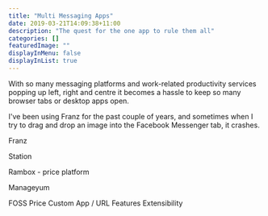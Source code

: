 ```yaml
---
title: "Multi Messaging Apps"
date: 2019-03-21T14:09:38+11:00
description: "The quest for the one app to rule them all"
categories: []
featuredImage: ""
displayInMenu: false
displayInList: true
---
```


With so many messaging platforms and work-related productivity services popping up left, right and centre it becomes a hassle to keep so many browser tabs or desktop apps open.

I've been using Franz for the past couple of years, and sometimes when I try to drag and drop an image into the Facebook Messenger tab, it crashes.



Franz

Station

Rambox - price platform

Manageyum

FOSS
Price
Custom App / URL
Features
Extensibility